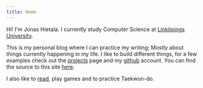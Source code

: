 ```yaml
---
title: Home
---
```


Hi! I'm Jonas Hietala. I currently study Computer Science at [Linköpings University][liu].

This is my personal blog where I can practice my writing; Mostly about things currently happening in my life. I like to build different things, for a few examples check out the [projects][] page and my [github][] account. You can find the source to this site [here][site-source].

I also like to [read][], play games and to practice Taekwon-do.

[liu]: http://www.liu.se/ "Linköpings University"
[projects]: /projects "Some of my projects."
[Hakyll]: http://jaspervdj.be/hakyll/ "Hakyll, a simple static site generator."
[github]: http://github.com/treeman "My github account."
[site-source]: http://github.com/treeman/jonashietala "Source code for this site."
[read]: http://0.0.0.0:8000/recommendations/#books "My book recommendations."

